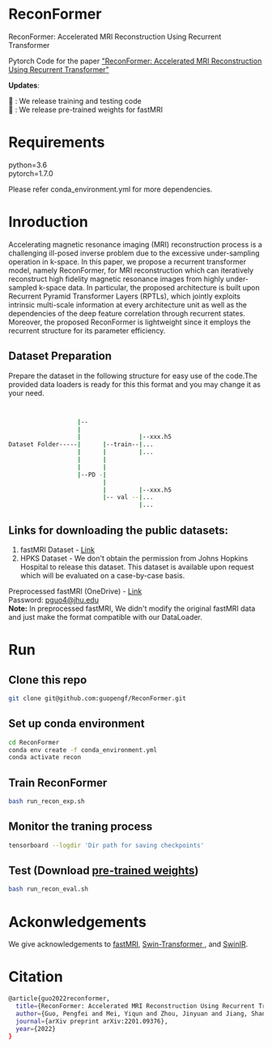# ReconFormer
ReconFormer: Accelerated MRI Reconstruction Using Recurrent Transformer

Pytorch Code for the paper ["ReconFormer: Accelerated MRI Reconstruction Using Recurrent Transformer"](https://arxiv.org/abs/2201.09376)

**Updates**:

:rocket: : We release training and testing code \
:rocket: : We release pre-trained weights for fastMRI 

# Requirements

python=3.6  
pytorch=1.7.0

Please refer conda_environment.yml for more dependencies.

# Inroduction

Accelerating magnetic resonance imaging (MRI) reconstruction process is a challenging ill-posed inverse problem due to the excessive under-sampling operation in k-space.
In this paper, we propose a recurrent transformer model, namely ReconFormer, for MRI reconstruction which can iteratively reconstruct high fidelity magnetic resonance images from highly under-sampled k-space data. In particular, the proposed architecture is built upon Recurrent Pyramid Transformer Layers (RPTLs), which jointly exploits intrinsic multi-scale information at every architecture unit as well as the dependencies of the deep feature correlation through recurrent states. Moreover, the proposed ReconFormer is lightweight since it employs the recurrent structure for its parameter efficiency.

## Dataset Preparation

Prepare the dataset in the following structure for easy use of the code.The provided data loaders is ready for this this format and you may change it as your need.

```bash


                   |-- 
                   |                       
                   |                |--xxx.h5  
Dataset Folder-----|      |--train--|...
                   |      |         |...
                   |      |                  
                   |      |         
                   |--PD -|
                          |
                          |         |--xxx.h5 
                          |-- val --|...  
                                    |...
 ```

## Links for downloading the public datasets:

1) fastMRI Dataset - <a href="https://fastmri.med.nyu.edu/"> Link </a>
2) HPKS Dataset - We don't obtain the permission from Johns Hopkins Hospital to release this dataset. This dataset is available upon request which will be evaluated on a case-by-case basis.

Preprocessed fastMRI (OneDrive) - <a href="https://livejohnshopkins-my.sharepoint.com/:f:/g/personal/pguo4_jh_edu/EtXsMeyrJB1Pn-JOjM_UqhUBdY1KPrvs-PwF2fW7gERKIA?e=uuBINy"> Link </a>\
Password: pguo4@jhu.edu\
**Note:** In preprocessed fastMRI, We didn't modify the original fastMRI data and just make the format compatible with our DataLoader. 

# Run

## Clone this repo
```bash 
git clone git@github.com:guopengf/ReconFormer.git
```

## Set up conda environment
```bash
cd ReconFormer
conda env create -f conda_environment.yml
conda activate recon
```
## Train ReconFormer
```bash 
bash run_recon_exp.sh
```

## Monitor the traning process
```bash 
tensorboard --logdir 'Dir path for saving checkpoints'
```
## Test (Download [pre-trained weights](https://livejohnshopkins-my.sharepoint.com/:f:/g/personal/pguo4_jh_edu/Er37oIyNy3NBrXbeCQBp_fQBAxELR8UDaq6gHd-fjwRrSw))
```bash 
bash run_recon_eval.sh
```
# Ackonwledgements

We give acknowledgements to [fastMRI](https://github.com/facebookresearch/fastMRI), [Swin-Transformer
](https://github.com/microsoft/Swin-Transformer), and [SwinIR](https://github.com/JingyunLiang/SwinIR).


# Citation
```bash
@article{guo2022reconformer,
  title={ReconFormer: Accelerated MRI Reconstruction Using Recurrent Transformer},
  author={Guo, Pengfei and Mei, Yiqun and Zhou, Jinyuan and Jiang, Shanshan and Patel, Vishal M},
  journal={arXiv preprint arXiv:2201.09376},
  year={2022}
}
```